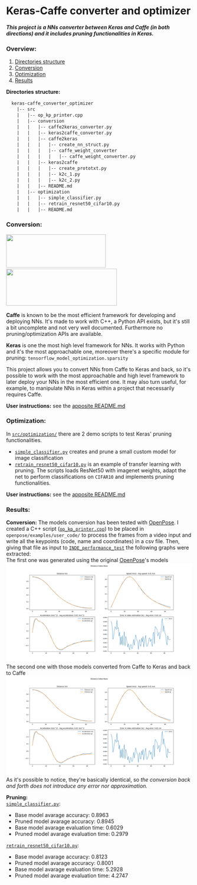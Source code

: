 # Keras-Caffe converter and optimizer
***This project is a NNs converter between Keras and Caffe (in both directions) and it includes pruning functionalities in Keras.***

### Overview:
1. [Directories structure](#directories-structure)
2. [Conversion](#conversion)
3. [Optimization](#optimization)
4. [Results](#results)

**Directories structure:**<br>
```
  keras-caffe_converter_optimizer
    |-- src
    |   |-- op_kp_printer.cpp
    |   |-- conversion
    |   |   |-- caffe2keras_converter.py
    |   |   |-- keras2caffe_converter.py
    |   |   |-- caffe2keras
    |   |   |   |-- create_nn_struct.py
    |   |   |   |-- caffe_weight_converter
    |   |   |   |   |-- caffe_weight_converter.py
    |   |   |-- keras2caffe
    |   |   |   |-- create_prototxt.py
    |   |   |   |-- k2c_1.py
    |   |   |   |-- k2c_2.py
    |   |   |-- README.md
    |   |-- optimization
    |   |   |-- simple_classifier.py
	|   |   |-- retrain_resnet50_cifar10.py
	|   |   |-- README.md
```

### Conversion:
<img src="https://images.exxactcorp.com/CMS/landing-page/resource-center/supported-software/logo/Deep-Learning/caffe.png" width="270" height="90"/>&nbsp;<img src="https://miro.medium.com/fit/c/1838/551/0*BrC7o-KTt54z948C.jpg" width="300" height="100"/>

**Caffe** is known to be the most efficient framework for developing and deploying NNs. It's made to work with C++, a Python API exists, but it's still a bit uncomplete and not very well documented. Furthermore no pruning/optimization APIs are available.

**Keras** is one the most high level framework for NNs. It works with Python and it's the most approachable one, moreover there's a specific module for pruning: `tensorflow_model_optimization.sparsity`

This project allows you to convert NNs from Caffe to Keras and back, so it's possible to work with the most approachable and high level framework to later deploy your NNs in the most efficient one. It may also turn useful, for example, to manipulate NNs in Keras within a project that necessarily requires Caffe.<br>

**User instructions:** see the [apposite README.md](src/conversion/README.md)


### Optimization:
In [`src/optimization/`](/src/optimization) there are 2 demo scripts to test Keras' pruning functionalities.
* [`simple_classifier.py`](src/optimization/simple_classifier.py) creates and prune a small custom model for image classification
* [`retrain_resnet50_cifar10.py`](src/optimization/retrain_resnet50_cifar10.py) is an example of transfer learning with pruning. The scripts loads ResNet50 with imagenet weights, adapt the net to perform classifications on `CIFAR10` and implements pruning functionalities.

**User instructions:** see the [apposite README.md](src/optimization/README.md)


### Results:
**Conversion:**
The models conversion has been tested with [OpenPose](https://github.com/CMU-Perceptual-Computing-Lab/openpose). I created a C++ script ([`op_kp_printer.cpp`](src/op_kp_printer.cpp)) to be placed in `openpose/examples/user_code/` to process the frames from a video input and write all the keypoints (code, name and coordinates) in a csv file. Then, giving that file as input to [`INDE_performance_test`](https://github.com/PARCO-LAB/INDE_performance_test) the following graphs were extracted:<br>
The first one was generated using the original [OpenPose](https://github.com/CMU-Perceptual-Computing-Lab/openpose)'s models
![](data/original_models_test.png?raw=true)
The second one with those models converted from Caffe to Keras and back to Caffe
![](data/complete_conversion_test.png?raw=true)
As it's possible to notice, they're basically identical, so *the conversion back and forth does not introduce any error nor approximation.*

**Pruning:**<br>
[`simple_classifier.py`](src/optimization/simple_classifier.py):
* Base model avarage accuracy: 0.8963
* Pruned model avarage accuracy: 0.8945
* Base model avarage evaluation time: 0.6029
* Pruned model avarage evaluation time: 0.2979<br>

[`retrain_resnet50_cifar10.py`](src/optimization/retrain_resnet50_cifar10.py):
* Base model avarage accuracy: 0.8123
* Pruned model avarage accuracy: 0.8001
* Base model avarage evaluation time: 5.2928
* Pruned model avarage evaluation time: 4.2747